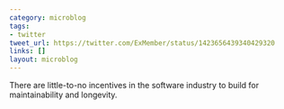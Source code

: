 ```yaml
---
category: microblog
tags:
- twitter
tweet_url: https://twitter.com/ExMember/status/1423656439340429320
links: []
layout: microblog
---
```

There are little-to-no incentives in the software industry to build for maintainability and longevity.
